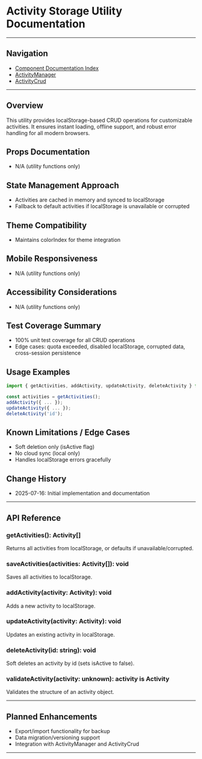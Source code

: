 # Activity Storage Utility Documentation

---

## Navigation
- [Component Documentation Index](../components/README.md)
- [ActivityManager](../components/ActivityManager.md)
- [ActivityCrud](../components/ActivityCrud.md)

---

## Overview
This utility provides localStorage-based CRUD operations for customizable activities. It ensures instant loading, offline support, and robust error handling for all modern browsers.

## Props Documentation
- N/A (utility functions only)

## State Management Approach
- Activities are cached in memory and synced to localStorage
- Fallback to default activities if localStorage is unavailable or corrupted

## Theme Compatibility
- Maintains colorIndex for theme integration

## Mobile Responsiveness
- N/A (utility functions only)

## Accessibility Considerations
- N/A (utility functions only)

## Test Coverage Summary
- 100% unit test coverage for all CRUD operations
- Edge cases: quota exceeded, disabled localStorage, corrupted data, cross-session persistence

## Usage Examples
```typescript
import { getActivities, addActivity, updateActivity, deleteActivity } from '../utils/activity-storage';

const activities = getActivities();
addActivity({ ... });
updateActivity({ ... });
deleteActivity('id');
```

## Known Limitations / Edge Cases
- Soft deletion only (isActive flag)
- No cloud sync (local only)
- Handles localStorage errors gracefully

## Change History
- 2025-07-16: Initial implementation and documentation

---

## API Reference
### getActivities(): Activity[]
Returns all activities from localStorage, or defaults if unavailable/corrupted.

### saveActivities(activities: Activity[]): void
Saves all activities to localStorage.

### addActivity(activity: Activity): void
Adds a new activity to localStorage.

### updateActivity(activity: Activity): void
Updates an existing activity in localStorage.

### deleteActivity(id: string): void
Soft deletes an activity by id (sets isActive to false).

### validateActivity(activity: unknown): activity is Activity
Validates the structure of an activity object.

---

## Planned Enhancements
- Export/import functionality for backup
- Data migration/versioning support
- Integration with ActivityManager and ActivityCrud

---
